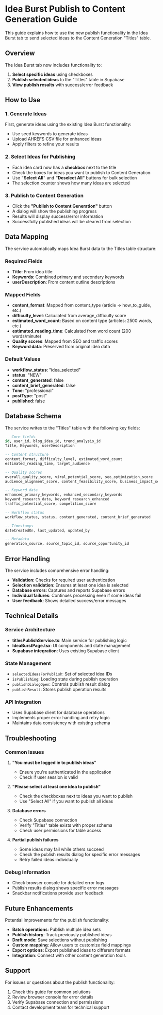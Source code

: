 # Idea Burst Publish to Content Generation Guide

This guide explains how to use the new publish functionality in the Idea Burst tab to send selected ideas to the Content Generation "Titles" table.

## Overview

The Idea Burst tab now includes functionality to:
1. **Select specific ideas** using checkboxes
2. **Publish selected ideas** to the "Titles" table in Supabase
3. **View publish results** with success/error feedback

## How to Use

### 1. Generate Ideas
First, generate ideas using the existing Idea Burst functionality:
- Use seed keywords to generate ideas
- Upload AHREFS CSV file for enhanced ideas
- Apply filters to refine your results

### 2. Select Ideas for Publishing
- Each idea card now has a **checkbox** next to the title
- Check the boxes for ideas you want to publish to Content Generation
- Use **"Select All"** and **"Deselect All"** buttons for bulk selection
- The selection counter shows how many ideas are selected

### 3. Publish to Content Generation
- Click the **"Publish to Content Generation"** button
- A dialog will show the publishing progress
- Results will display success/error information
- Successfully published ideas will be cleared from selection

## Data Mapping

The service automatically maps Idea Burst data to the Titles table structure:

### Required Fields
- **Title**: From idea title
- **Keywords**: Combined primary and secondary keywords
- **userDescription**: From content outline descriptions

### Mapped Fields
- **content_format**: Mapped from content_type (article → how_to_guide, etc.)
- **difficulty_level**: Calculated from average_difficulty score
- **estimated_word_count**: Based on content type (articles: 2500 words, etc.)
- **estimated_reading_time**: Calculated from word count (200 words/minute)
- **Quality scores**: Mapped from SEO and traffic scores
- **Keyword data**: Preserved from original idea data

### Default Values
- **workflow_status**: "idea_selected"
- **status**: "NEW"
- **content_generated**: false
- **content_brief_generated**: false
- **Tone**: "professional"
- **postType**: "post"
- **published**: false

## Database Schema

The service writes to the "Titles" table with the following key fields:

```sql
-- Core fields
id, user_id, blog_idea_id, trend_analysis_id
Title, Keywords, userDescription

-- Content structure
content_format, difficulty_level, estimated_word_count
estimated_reading_time, target_audience

-- Quality scores
overall_quality_score, viral_potential_score, seo_optimization_score
audience_alignment_score, content_feasibility_score, business_impact_score

-- Keyword data
enhanced_primary_keywords, enhanced_secondary_keywords
keyword_research_data, keyword_research_enhanced
traffic_potential_score, competition_score

-- Workflow status
workflow_status, status, content_generated, content_brief_generated

-- Timestamps
dateCreatedOn, last_updated, updated_by

-- Metadata
generation_source, source_topic_id, source_opportunity_id
```

## Error Handling

The service includes comprehensive error handling:
- **Validation**: Checks for required user authentication
- **Selection validation**: Ensures at least one idea is selected
- **Database errors**: Captures and reports Supabase errors
- **Individual failures**: Continues processing even if some ideas fail
- **User feedback**: Shows detailed success/error messages

## Technical Details

### Service Architecture
- **titlesPublishService.ts**: Main service for publishing logic
- **IdeaBurstPage.tsx**: UI components and state management
- **Supabase integration**: Uses existing Supabase client

### State Management
- `selectedIdeasForPublish`: Set of selected idea IDs
- `isPublishing`: Loading state during publish operation
- `publishDialogOpen`: Controls publish result dialog
- `publishResult`: Stores publish operation results

### API Integration
- Uses Supabase client for database operations
- Implements proper error handling and retry logic
- Maintains data consistency with existing schema

## Troubleshooting

### Common Issues

1. **"You must be logged in to publish ideas"**
   - Ensure you're authenticated in the application
   - Check if user session is valid

2. **"Please select at least one idea to publish"**
   - Check the checkboxes next to ideas you want to publish
   - Use "Select All" if you want to publish all ideas

3. **Database errors**
   - Check Supabase connection
   - Verify "Titles" table exists with proper schema
   - Check user permissions for table access

4. **Partial publish failures**
   - Some ideas may fail while others succeed
   - Check the publish results dialog for specific error messages
   - Retry failed ideas individually

### Debug Information
- Check browser console for detailed error logs
- Publish results dialog shows specific error messages
- Snackbar notifications provide user feedback

## Future Enhancements

Potential improvements for the publish functionality:
- **Batch operations**: Publish multiple idea sets
- **Publish history**: Track previously published ideas
- **Draft mode**: Save selections without publishing
- **Custom mapping**: Allow users to customize field mappings
- **Export options**: Export published ideas to different formats
- **Integration**: Connect with other content generation tools

## Support

For issues or questions about the publish functionality:
1. Check this guide for common solutions
2. Review browser console for error details
3. Verify Supabase connection and permissions
4. Contact development team for technical support





